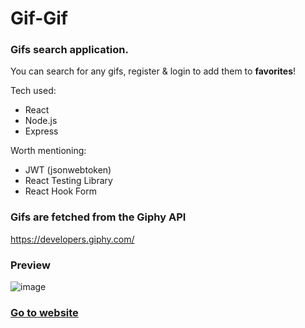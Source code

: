 # Gif-Gif

### Gifs search application.

You can search for any gifs, register & login to add them to **favorites**!

Tech used: 

* React
* Node.js
* Express

Worth mentioning:

* JWT (jsonwebtoken)
* React Testing Library
* React Hook Form

### Gifs are fetched from the Giphy API 
https://developers.giphy.com/


### Preview
![image](https://user-images.githubusercontent.com/72894229/140199662-d2458397-f593-4689-86a1-7e1b62417b1b.png)

###  [Go to website](https://gifgif1.netlify.app/)
